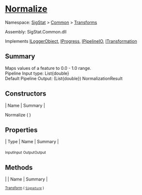 # [Normalize](./Normalize.md)

Namespace: [SigStat]() > [Common](./../README.md) > [Transforms](./README.md)

Assembly: SigStat.Common.dll

Implements [ILoggerObject](./../ILoggerObject.md), [IProgress](./../Helpers/IProgress.md), [IPipelineIO](./../Pipeline/IPipelineIO.md), [ITransformation](./../ITransformation.md)

## Summary
Maps values of a feature to 0.0 - 1.0 range.  <br>Pipeline Input type: List{double}<br>Default Pipeline Output: (List{double}) NormalizationResult

## Constructors

| Name | Summary | 

Normalize (  )<sub></sub>


## Properties

| Type | Name | Summary | 

<sub>Input</sub><sub>Input</sub>
<sub>Output</sub><sub>Output</sub>


## Methods

|  | Name | Summary | 

<sub>[Transform](./Methods/Normalize-100663634.md) ( [`Signature`](./../Signature.md) )</sub><sub></sub>


